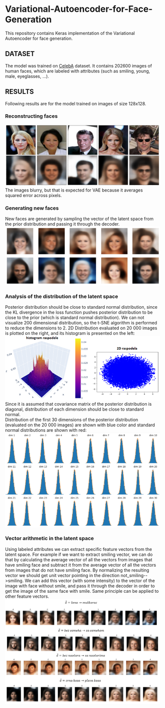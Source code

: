 # Variational-Autoencoder-for-Face-Generation
This repository contains Keras implementation of the Variational Autoencoder for face generation.
## DATASET
The model was trained on [CelebA](https://www.kaggle.com/jessicali9530/celeba-dataset) dataset. It contains 202600 images of human faces, which are labeled with attributes (such as smiling, young, male, eyeglasses, ...).
## RESULTS
Following results are for the model trained on images of size 128x128.
### Reconstructing faces
![reconstructing faces](https://github.com/Data-Science-kosta/Variational-Autoencoder-for-Face-Generation/blob/master/results/20.png)
The images blurry, but that is expected for VAE because it averages squared error across pixels.
### Generating new faces
New faces are generated by sampling the vector of the latent space from the prior distribution and passing it through the decoder.
![generating faces](https://github.com/Data-Science-kosta/Variational-Autoencoder-for-Face-Generation/blob/master/results/21.png)
### Analysis of the distribution of the latent space
Posterior distribution should be close to standard normal distribution, since the KL divergence in the loss function pushes posterior distribution to be close to the prior (which is standard normal distribution). We can not visualize 200 dimensional distribution, so the t-SNE algorithm is performed to reduce the dimensions to 2. 
2D Distribution evaluated on 20 000 images is plotted on the right, and its histogram is presented on the left: <br />
![2D distribution](https://github.com/Data-Science-kosta/Variational-Autoencoder-for-Face-Generation/blob/master/results/31.png) <br />
Since it is assumed that covariance matrix of the posterior distribution is diagonal, distribution of each dimension should be close to standard normal. <br />
Distribution of the first 30 dimensions of the posterior distribution (evaluated on the 20 000 images) are shown with blue color and standard normal distributions are shown with red:<br />
![30 dims](https://github.com/Data-Science-kosta/Variational-Autoencoder-for-Face-Generation/blob/master/results/22.png) <br />
### Vector arithmetic in the latent space
Using labeled attributes we can extract specific feature vectors from the latent space. For example if we want to extract smiling vector, we can do that by calculating the average vector of all the vectors from images that have smiling face and subtract it from the average vector of all the vectors from images that do not have smiling face. By normalizing the resulting vector we should get unit vector pointing in the direction not_smiling-->smiling. We can add this vector (with some intensity) to the vector of the image with face without smile, and pass it through the decoder in order to get the image of the same face with smile. Same principle can be applied to other feature vectors.
![arithmetic](https://github.com/Data-Science-kosta/Variational-Autoencoder-for-Face-Generation/blob/master/results/Untitled3.png)

